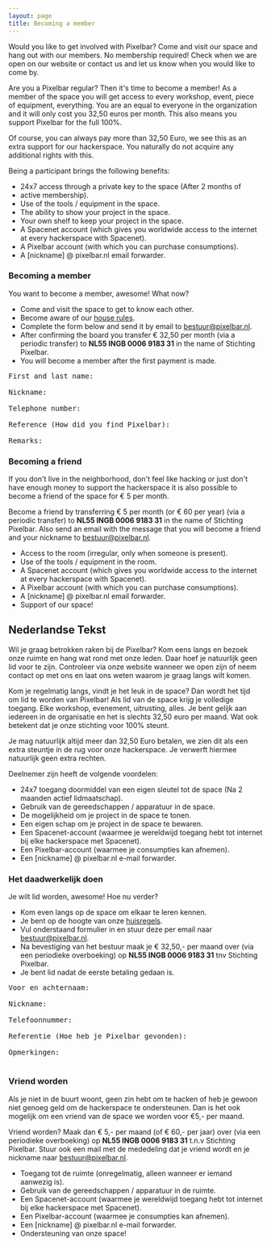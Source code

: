```yaml
---
layout: page
title: Becoming a member
---
```


Would you like to get involved with Pixelbar? Come and visit our space
and hang out with our members. No membership required! Check when we are
open on our website or contact us and let us know when you would like to
come by.

Are you a Pixelbar regular? Then it's time to become a member! As a
member of the space you will get access to every workshop, event, piece
of equipment, everything. You are an equal to everyone in the
organization and it will only cost you 32,50 euros per month. This also means you support Pixelbar for the full 100%.

<p class="message">Of course,
you can always pay more than 32,50 Euro, we see this as an extra support
for our hackerspace. You naturally do not acquire any additional rights
with this.</p>

Being a participant brings the following benefits:

* 24x7 access through a private key to the space (After 2 months of
* active membership).
* Use of the tools / equipment in the space.
* The ability to show your project in the space.
* Your own shelf to keep your project in the space.
* A Spacenet account (which gives you worldwide access to the internet at every hackerspace with Spacenet).
* A Pixelbar account (with which you can purchase consumptions).
* A [nickname] @ pixelbar.nl email forwarder.

### Becoming a member
You want to become a member, awesome! What now?

- Come and visit the space to get to know each other.
- Become aware of our [house rules](https://www.pixelbar.nl/houserules).
- Complete the form below and send it by email to [bestuur@pixelbar.nl](mailto:bestuur@pixelbar.nl).
- After confirming the board you transfer € 32,50 per month (via a periodic
  transfer) to **NL55 INGB 0006 9183 31** in the name of Stichting Pixelbar.
- You will become a member after the first payment is made.

<pre>
First and last name:

Nickname:

Telephone number:

Reference (How did you find Pixelbar):

Remarks:
</pre>

### Becoming a friend

If you don't live in the neighborhood, don't feel like hacking or just
don't have enough money to support the hackerspace it is also possible
to become a friend of the space for € 5 per month.

Become a friend by transferring € 5 per month (or € 60 per year) (via a
periodic transfer) to **NL55 INGB 0006 9183 31** in the name of Stichting
Pixelbar. Also send an email with the message that you will become a
friend and your nickname to [bestuur@pixelbar.nl](mailto:bestuur@pixelbar.nl).


* Access to the room (irregular, only when someone is present).
* Use of the tools / equipment in the room.
* A Spacenet account (which gives you worldwide access to the internet at every hackerspace with Spacenet).
* A Pixelbar account (with which you can purchase consumptions).
* A [nickname] @ pixelbar.nl email forwarder.
* Support of our space!


## Nederlandse Tekst
Wil je graag betrokken raken bij de Pixelbar? Kom eens langs en bezoek onze ruimte en hang wat rond met onze leden. Daar hoef je natuurlijk geen lid voor te zijn. Controleer via onze website wanneer we open zijn of neem contact op met ons en laat ons weten waarom je graag langs wilt komen.

Kom je regelmatig langs, vindt je het leuk in de space? Dan wordt het tijd om lid te worden van Pixelbar!
Als lid van de space krijg je volledige toegang. Elke workshop, evenement, uitrusting, alles. Je bent gelijk aan iedereen in de organisatie en het is slechts 32,50 euro per maand. Wat ook betekent dat je onze stichting voor 100% steunt.

<p class="message">Je mag natuurlijk altijd meer dan 32,50 Euro betalen, we zien dit als een extra steuntje in de rug voor onze hackerspace. Je verwerft hiermee natuurlijk geen extra rechten.</p>

Deelnemer zijn heeft de volgende voordelen:

* 24x7 toegang doormiddel van een eigen sleutel tot de space (Na 2 maanden actief lidmaatschap).
* Gebruik van de gereedschappen / apparatuur in de space.
* De mogelijkheid om je project in de space te tonen.
* Een eigen schap om je project in de space te bewaren.
* Een Spacenet-account (waarmee je wereldwijd toegang hebt tot internet bij elke hackerspace met Spacenet).
* Een Pixelbar-account (waarmee je consumpties kan afnemen).
* Een [nickname] @ pixelbar.nl e-mail forwarder.

### Het daadwerkelijk doen

Je wilt lid worden, awesome! Hoe nu verder?

* Kom even langs op de space om elkaar te leren kennen.
* Je bent op de hoogte van onze [huisregels](https://www.pixelbar.nl/houserules).
* Vul onderstaand formulier in en stuur deze per email naar [bestuur@pixelbar.nl](mailto:bestuur@pixelbar.nl).
* Na bevestiging van het bestuur maak je € 32,50,- per maand over (via een periodieke overboeking) op **NL55 INGB 0006 9183 31** tnv Stichting Pixelbar.
* Je bent lid nadat de eerste betaling gedaan is.

<pre>
Voor en achternaam:

Nickname:

Telefoonnummer:

Referentie (Hoe heb je Pixelbar gevonden):

Opmerkingen:

</pre>

### Vriend worden

Als je niet in de buurt woont, geen zin hebt om te hacken of heb je gewoon niet genoeg geld om de hackerspace te ondersteunen. Dan is het ook mogelijk om een vriend van de space we worden voor €5,- per maand. 

Vriend worden? Maak dan € 5,- per maand (of € 60,- per jaar) over (via een periodieke overboeking) op **NL55 INGB 0006 9183 31** t.n.v Stichting Pixelbar.
Stuur ook een mail met de mededeling dat je vriend wordt en je nickname naar [bestuur@pixelbar.nl](mailto:bestuur@pixelbar.nl).

* Toegang tot de ruimte (onregelmatig, alleen wanneer er iemand aanwezig is).
* Gebruik van de gereedschappen / apparatuur in de ruimte.
* Een Spacenet-account (waarmee je wereldwijd toegang hebt tot internet bij elke hackerspace met Spacenet).
* Een Pixelbar-account (waarmee je consumpties kan afnemen).
* Een [nickname] @ pixelbar.nl e-mail forwarder.
* Ondersteuning van onze space!

